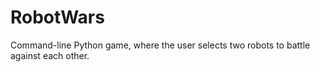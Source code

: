 # RobotWars

Command-line Python game, where the user selects two robots to battle against each other.
